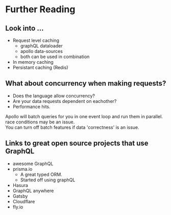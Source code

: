 # Further Reading

## Look into ...

- Request level caching
  - graphQL dataloader
  - apollo data-sources
  - both can be used in combination
- In memory caching
- Persistant caching (Redis)
  
## What about concurrency when making requests?
- Does the language allow concurrency?
- Are your data requests dependent on eachother?
- Performance hits. 

Apollo will batch queries for you in one event loop and run them in parallel.  
race conditions may be an issue.  
You can turn off batch features if data 'correctness' is an issue.  

## Links to great open source projects that use GraphQL
- awesome GraphQL
- prisma.io
  - A great typed ORM. 
  - Started off using graphQL
- Hasura
- GraphQL anywhere
- Gatsby
- Cloudflare
- fly.io